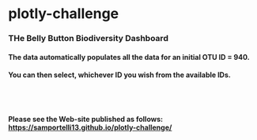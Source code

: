 # plotly-challenge

### 	THe Belly Button Biodiversity Dashboard

####	The data automatically populates all the data for an initial OTU ID = 940.
####	You can then select, whichever ID you wish from the available IDs.
<br/><br/>
####	Please see the Web-site published as follows: https://samportelli13.github.io/plotly-challenge/
